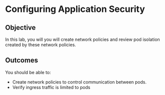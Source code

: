 # Configuring Application Security

## Objective
In this lab, you will you will create network policies and review pod isolation created by these network policies.

## Outcomes
You should be able to:
- Create network policies to control communication between pods.
- Verify ingress traffic is limited to pods
